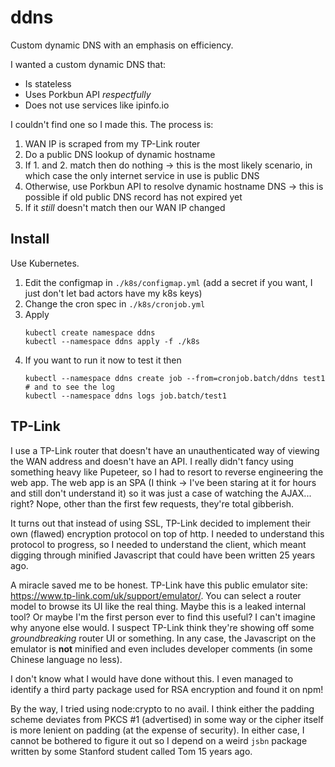 # ddns

Custom dynamic DNS with an emphasis on efficiency.

I wanted a custom dynamic DNS that:

* Is stateless
* Uses Porkbun API *respectfully*
* Does not use services like ipinfo.io

I couldn't find one so I made this. The process is:

1. WAN IP is scraped from my TP-Link router
2. Do a public DNS lookup of dynamic hostname
3. If 1. and 2. match then do nothing -> this is the most likely scenario, in which case the only internet service in use is public DNS
4. Otherwise, use Porkbun API to resolve dynamic hostname DNS -> this is possible if old public DNS record has not expired yet
5. If it *still* doesn't match then our WAN IP changed

## Install

Use Kubernetes.

1. Edit the configmap in `./k8s/configmap.yml` (add a secret if you want, I just don't let bad actors have my k8s keys)
2. Change the cron spec in `./k8s/cronjob.yml`
3. Apply
   ```shell
   kubectl create namespace ddns
   kubectl --namespace ddns apply -f ./k8s
   ```
4. If you want to run it now to test it then
   ```shell
   kubectl --namespace ddns create job --from=cronjob.batch/ddns test1
   # and to see the log
   kubectl --namespace ddns logs job.batch/test1
   ```

## TP-Link

I use a TP-Link router that doesn't have an unauthenticated way of viewing the WAN address and doesn't have an API.
I really didn't fancy using something heavy like Pupeteer, so I had to resort to reverse engineering the web app.
The web app is an SPA (I think -> I've been staring at it for hours and still don't understand it) so it was just a case of watching the AJAX... right?
Nope, other than the first few requests, they're total gibberish.

It turns out that instead of using SSL, TP-Link decided to implement their own (flawed) encryption protocol on top of http.
I needed to understand this protocol to progress, so I needed to understand the client, which meant digging through minified Javascript that could have been written 25 years ago.

A miracle saved me to be honest. TP-Link have this public emulator site: https://www.tp-link.com/uk/support/emulator/.
You can select a router model to browse its UI like the real thing.
Maybe this is a leaked internal tool? Or maybe I'm the first person ever to find this useful? I can't imagine why anyone else would.
I suspect TP-Link think they're showing off some *groundbreaking* router UI or something.
In any case, the Javascript on the emulator is **not** minified and even includes developer comments (in some Chinese language no less).

I don't know what I would have done without this. I even managed to identify a third party package used for RSA encryption and found it on npm!

By the way, I tried using node:crypto to no avail.
I think either the padding scheme deviates from PKCS #1 (advertised) in some way or the cipher itself is more lenient on padding (at the expense of security).
In either case, I cannot be bothered to figure it out so I depend on a weird `jsbn` package written by some Stanford student called Tom 15 years ago.

